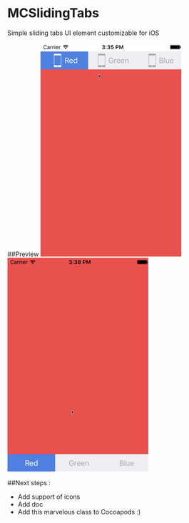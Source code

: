 # MCSlidingTabs
Simple sliding tabs UI element customizable for iOS

##Preview
![MCSlidingTabs Top Preview](/mcslidingtabsTop.gif?raw=true "MCSlidingTabs Top Preview") ![MCSlidingTabs Bottom Preview](/mcslidingtabsBottom.gif?raw=true "MCSlidingTabs Bottom Preview")


##Next steps :
- Add support of icons
- Add doc
- Add this marvelous class to Cocoapods :)
